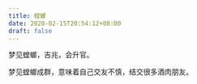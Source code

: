 ```yaml
---
title: 螳螂
date: 2020-02-15T20:54:12+08:00
draft: false
---
```


梦见螳螂，吉兆，会升官。<br>


梦见螳螂成群，意味着自己交友不慎，结交很多酒肉朋友。<br>
